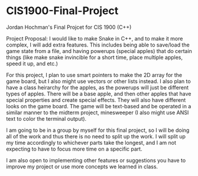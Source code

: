 # CIS1900-Final-Project
Jordan Hochman's Final Projcet for CIS 1900 (C++)

Project Proposal:
I would like to make Snake in C++, and to make it more complex, I will add extra features. This includes being able to save/load the game state from a file, and having powerups (special apples) that do certain things (like make snake invincible for a short time, place multiple apples, speed it up, and etc.)

For this project, I plan to use smart pointers to make the 2D array for the game board, but I also might use vectors or other lists instead. I also plan to have a class heirarchy for the apples, as the powerups will just be different types of apples. There will be a base apple, and then other apples that have special properties and create special effects. They will also have different looks on the game board. The game will be text-based and be operated in a similar manner to the midterm project, minesweeper (I also might use ANSI text to color the terminal output).

I am going to be in a group by myself for this final project, so I will be doing all of the work and thus there is no need to split up the work. I will split up my time accordingly to whichever parts take the longest, and I am not expecting to have to focus more time on a specific part.

I am also open to implementing other features or suggestions you have to improve my project or use more concepts we learned in class.
